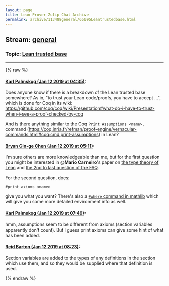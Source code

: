 ```yaml
---
layout: page
title: Lean Prover Zulip Chat Archive 
permalink: archive/113488general/65095Leantrustedbase.html
---
```


## Stream: [general](index.html)
### Topic: [Lean trusted base](65095Leantrustedbase.html)

---


{% raw %}
#### [ Karl Palmskog (Jan 12 2019 at 04:35)](https://leanprover.zulipchat.com/#narrow/stream/113488-general/topic/Lean%20trusted%20base/near/154966417):
Does anyone know if there is a breakdown of the Lean trusted base somewhere? As in, "to trust your Lean code/proofs, you have to accept ...", which is done for Coq in its wiki: https://github.com/coq/coq/wiki/Presentation#what-do-i-have-to-trust-when-i-see-a-proof-checked-by-coq

And is there anything similar to the Coq `Print Assumptions <name>.` command (https://coq.inria.fr/refman/proof-engine/vernacular-commands.html#coq:cmd.print-assumptions) in Lean?

#### [ Bryan Gin-ge Chen (Jan 12 2019 at 05:11)](https://leanprover.zulipchat.com/#narrow/stream/113488-general/topic/Lean%20trusted%20base/near/154967503):
I'm sure others are more knowledgeable than me, but for the first question you might be interested in @**Mario Carneiro**'s paper on [the type theory of Lean](https://github.com/digama0/lean-type-theory/releases) and [the 2nd to last question of the FAQ](https://github.com/leanprover/lean/blob/master/doc/faq.md).

For the second question, does:
```lean
#print axioms <name>
```
give you what you want? There's also a [`#where` command in mathlib](https://github.com/leanprover/mathlib/blob/caa2076038e2d5a84fd05e9988fbe31d01a7f6ba/tactic/where.lean) which will give you some more detailed environment info as well.

#### [ Karl Palmskog (Jan 12 2019 at 07:49)](https://leanprover.zulipchat.com/#narrow/stream/113488-general/topic/Lean%20trusted%20base/near/154972114):
hmm, assumptions seem to be different from axioms (section variables apparently don't count). But I guess print axioms can give some hint of what has been added.

#### [ Reid Barton (Jan 12 2019 at 08:23)](https://leanprover.zulipchat.com/#narrow/stream/113488-general/topic/Lean%20trusted%20base/near/154973055):
Section variables are added to the types of any definitions in the section which use them, and so they would be supplied where that definition is used.


{% endraw %}
